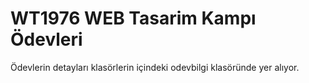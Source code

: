 # WT1976 WEB Tasarim Kampı Ödevleri

Ödevlerin detayları klasörlerin içindeki odevbilgi klasöründe yer alıyor.
